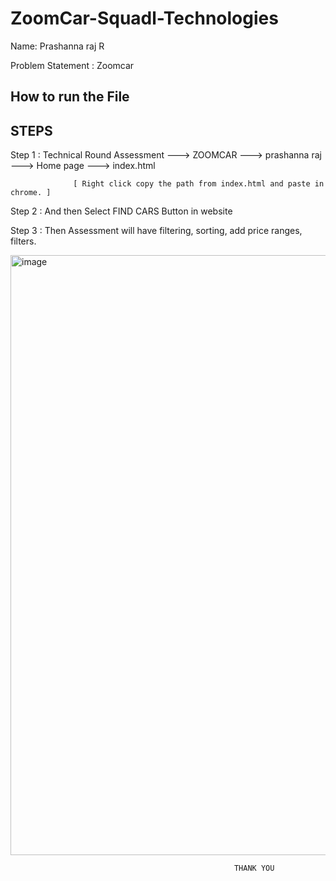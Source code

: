 # ZoomCar-Squadl-Technologies

Name: Prashanna raj R

Problem Statement : Zoomcar

How to run the File 
-------------------

STEPS
------

Step 1 : Technical Round Assessment ---> ZOOMCAR ---> prashanna raj ---> Home page ---> index.html

                  [ Right click copy the path from index.html and paste in chrome. ]

Step 2 : And then Select FIND CARS Button in website

Step 3 : Then Assessment will have filtering, sorting, add price ranges, filters.

<img width="960" alt="image" src="https://github.com/rprashanna/ZoomCar-Squadl-Technologies/assets/113758431/143120c7-4bdf-491b-aee7-c2acd67c1f12">



                                                      THANK YOU

